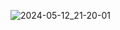 ![2024-05-12_21-20-01](https://github.com/dron-olya7/animation/assets/71034985/4027be1b-822c-40d5-94f8-8c395c8e4c7d)
